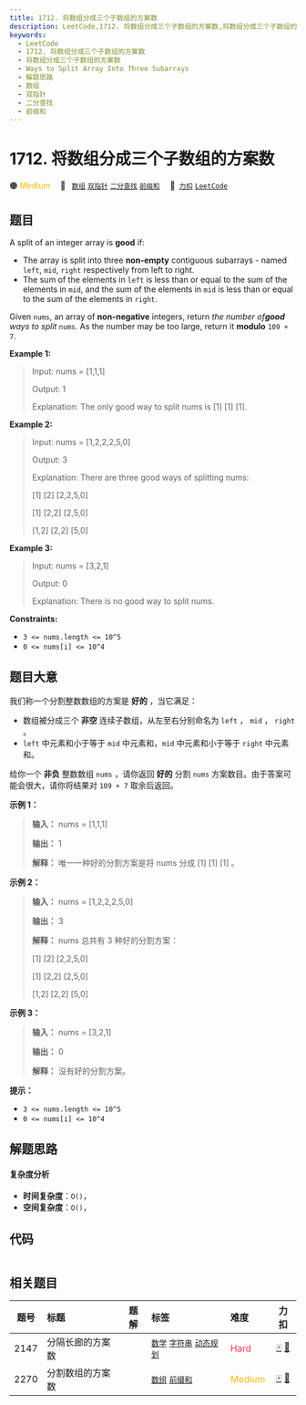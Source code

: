 ```yaml
---
title: 1712. 将数组分成三个子数组的方案数
description: LeetCode,1712. 将数组分成三个子数组的方案数,将数组分成三个子数组的方案数,Ways to Split Array Into Three Subarrays,解题思路,数组,双指针,二分查找,前缀和
keywords:
  - LeetCode
  - 1712. 将数组分成三个子数组的方案数
  - 将数组分成三个子数组的方案数
  - Ways to Split Array Into Three Subarrays
  - 解题思路
  - 数组
  - 双指针
  - 二分查找
  - 前缀和
---
```


# 1712. 将数组分成三个子数组的方案数

🟠 <font color=#ffb800>Medium</font>&emsp; 🔖&ensp; [`数组`](/tag/array.md) [`双指针`](/tag/two-pointers.md) [`二分查找`](/tag/binary-search.md) [`前缀和`](/tag/prefix-sum.md)&emsp; 🔗&ensp;[`力扣`](https://leetcode.cn/problems/ways-to-split-array-into-three-subarrays) [`LeetCode`](https://leetcode.com/problems/ways-to-split-array-into-three-subarrays)

## 题目

A split of an integer array is **good** if:

  * The array is split into three **non-empty** contiguous subarrays - named `left`, `mid`, `right` respectively from left to right.
  * The sum of the elements in `left` is less than or equal to the sum of the elements in `mid`, and the sum of the elements in `mid` is less than or equal to the sum of the elements in `right`.

Given `nums`, an array of **non-negative** integers, return _the number
of**good** ways to split_ `nums`. As the number may be too large, return it
**modulo** `109 + 7`.



**Example 1:**

> Input: nums = [1,1,1]
> 
> Output: 1
> 
> Explanation: The only good way to split nums is [1] [1] [1].

**Example 2:**

> Input: nums = [1,2,2,2,5,0]
> 
> Output: 3
> 
> Explanation: There are three good ways of splitting nums:
> 
> [1] [2] [2,2,5,0]
> 
> [1] [2,2] [2,5,0]
> 
> [1,2] [2,2] [5,0]

**Example 3:**

> Input: nums = [3,2,1]
> 
> Output: 0
> 
> Explanation: There is no good way to split nums.



**Constraints:**

  * `3 <= nums.length <= 10^5`
  * `0 <= nums[i] <= 10^4`


## 题目大意

我们称一个分割整数数组的方案是 **好的** ，当它满足：

  * 数组被分成三个 **非空** 连续子数组，从左至右分别命名为 `left` ， `mid` ， `right` 。
  * `left` 中元素和小于等于 `mid` 中元素和，`mid` 中元素和小于等于 `right` 中元素和。

给你一个 **非负** 整数数组 `nums` ，请你返回 **好的** 分割 `nums` 方案数目。由于答案可能会很大，请你将结果对 `109 + 7`
取余后返回。

**示例 1：**

> 
> 
> 
> 
> 
> **输入：** nums = [1,1,1]
> 
> **输出：** 1
> 
> **解释：** 唯一一种好的分割方案是将 nums 分成 [1] [1] [1] 。

**示例 2：**

> 
> 
> 
> 
> 
> **输入：** nums = [1,2,2,2,5,0]
> 
> **输出：** 3
> 
> **解释：** nums 总共有 3 种好的分割方案：
> 
> [1] [2] [2,2,5,0]
> 
> [1] [2,2] [2,5,0]
> 
> [1,2] [2,2] [5,0]
> 
> 

**示例 3：**

> 
> 
> 
> 
> 
> **输入：** nums = [3,2,1]
> 
> **输出：** 0
> 
> **解释：** 没有好的分割方案。

**提示：**

  * `3 <= nums.length <= 10^5`
  * `0 <= nums[i] <= 10^4`


## 解题思路

#### 复杂度分析

- **时间复杂度**：`O()`，
- **空间复杂度**：`O()`，

## 代码

```javascript

```

## 相关题目

<!-- prettier-ignore -->
| 题号 | 标题 | 题解 | 标签 | 难度 | 力扣 |
| :------: | :------ | :------: | :------ | :------ | :------: |
| 2147 | 分隔长廊的方案数 |  |  [`数学`](/tag/math.md) [`字符串`](/tag/string.md) [`动态规划`](/tag/dynamic-programming.md) | <font color=#ff334b>Hard</font> | [🀄️](https://leetcode.cn/problems/number-of-ways-to-divide-a-long-corridor) [🔗](https://leetcode.com/problems/number-of-ways-to-divide-a-long-corridor) |
| 2270 | 分割数组的方案数 |  |  [`数组`](/tag/array.md) [`前缀和`](/tag/prefix-sum.md) | <font color=#ffb800>Medium</font> | [🀄️](https://leetcode.cn/problems/number-of-ways-to-split-array) [🔗](https://leetcode.com/problems/number-of-ways-to-split-array) |